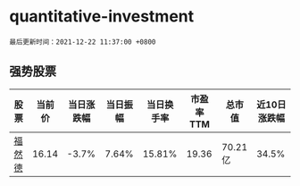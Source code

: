 # quantitative-investment

`最后更新时间：2021-12-22 11:37:00 +0800`

## 强势股票

|股票|当前价|当日涨跌幅|当日振幅|当日换手率|市盈率TTM|总市值|近10日涨跌幅|
|----|----|----|----|----|----|----|----|
|[福然德](https://xueqiu.com/S/SH605050)|16.14|-3.7%|7.64%|15.81%|19.36|70.21亿|34.5%|
